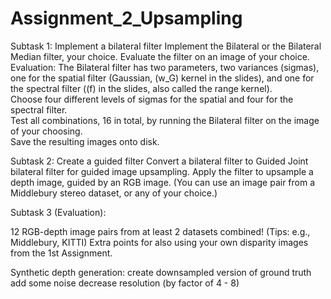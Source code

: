 # Assignment_2_Upsampling


Subtask 1: 
Implement a bilateral filter
Implement the Bilateral or the Bilateral Median filter, your choice.
Evaluate the filter on an image of your choice. 
Evaluation:  The Bilateral filter has two parameters, two variances (sigmas), one for the spatial filter (Gaussian, \(w_G\) kernel in the slides), and one for the spectral filter (\(f\) in the slides, also called the range kernel).      
Choose four different levels of sigmas for the spatial and four for the spectral filter.     
Test all combinations, 16 in total, by running the Bilateral filter on the image of your choosing.     
Save the resulting images onto disk.  

Subtask 2: Create a guided filter
Convert a bilateral filter to Guided Joint bilateral filter for guided image upsampling.
Apply the filter to upsample a depth image, guided by an RGB image. (You can use an image pair from a Middlebury stereo dataset, or any of your choice.)

Subtask 3 (Evaluation):

 12 RGB-depth image pairs from at least 2 datasets combined!
    (Tips: e.g., Middlebury, KITTI)
    Extra points for also using your own disparity images from the 1st Assignment.
     
 Synthetic depth generation:
        create downsampled version of ground truth
        add some noise
        decrease resolution (by factor of 4 - 8)
          
